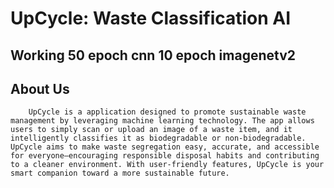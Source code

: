 # UpCycle: Waste Classification AI

## Working 50 epoch cnn 10 epoch imagenetv2

## About Us
        
        UpCycle is a application designed to promote sustainable waste management by leveraging machine learning technology. The app allows users to simply scan or upload an image of a waste item, and it intelligently classifies it as biodegradable or non-biodegradable. UpCycle aims to make waste segregation easy, accurate, and accessible for everyone—encouraging responsible disposal habits and contributing to a cleaner environment. With user-friendly features, UpCycle is your smart companion toward a more sustainable future.
